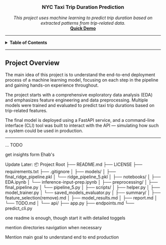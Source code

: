 <a id="readme-top"></a>

<!-- PROJECT TITLE -->
<br />
<div align="center">
  <h3 align="center"><b>NYC Taxi Trip Duration Prediction</b></h3>

  <p align="center">
    <i>This project uses machine learning to predict trip duration based on extracted patterns from trip-related data.</i>
    <br />
    <a href="https://youtu.be/your-demo-link"><strong>Quick Demo</strong></a>
  </p>
</div>

---
<!-- TABLE of CONTENTS -->
<details>
<summary><strong>Table of Contents</strong></summary>

- [Project Overview](#project-overview)
- [Repo Structure and File Descriptions](#repo-structure-and-file-descriptions)
- [Development Process](#development-process)
  - [EDA](#eda)
  - [Feature Selection](#feature-selection)
  - [Modeling and Results](#modeling-and-results)
  - [API](#api)
  - [CLI](#cli)
- [Project Report](#project-report)
- [Lessons Learned](#lessons-learned)
- [Getting Started](#getting-started)
  - [Prerequisites](#prerequisites)
  - [Installation](#installation)
- [API Usage](#api-usage)
- [CLI Usage](#cli-usage)
- [Contact Information](#contact-information)
- [Acknowledgments](#acknowledgments)

</details>

---

## Project Overview

The main idea of this project is to understand the end-to-end deployment process of a machine learning model, focusing on each step in the pipeline and gaining hands-on experience throughout.

The project starts with a comprehensive exploratory data analysis (EDA) and emphasizes feature engineering and data preprocessing. Multiple models were trained and evaluated to predict taxi trip durations based on trip-related features.

The final model is deployed using a FastAPI service, and a command-line interface (CLI) tool was built to interact with the API — simulating how such a system could be used in production.




---


... TODO

get insights form Ehab's


Update Later:
📦 Project Root
├── README.md
├── LICENSE
├── requirements.txt
├── .gitignore
│
├── models/
│   ├── final_ridge_pipeline.pkl
│   └── ridge_pipeline_5.pkl
│
├── notebooks/
│   ├── EDA.ipynb
│   └── inference-input-prep.ipynb
│
├── preprocessing/
│   ├── final_pipeline.py
│   └── pipeline_5.py
│
├── scripts/
│   ├── helper.py
│   ├── model_trainer.py
│   └── saved_models_evaluator.py
│
├── summary/
│   ├── feature_selection(remove).md
│   ├── model_results.md
│   ├── report.md
│   └── TODO.md
│
└── api/
    ├── app.py
    ├── endpoints.md
    └── predict_cli.py


one readme is enough, though start it with detailed toggels

mention directories navigation when necessary

Mention main goal to understand end to end production
